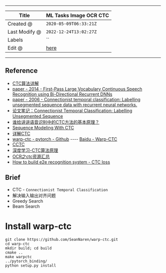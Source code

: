 -----

| Title         | ML Tasks Image OCR CTC                                |
| ------------- | ----------------------------------------------------- |
| Created @     | `2020-05-09T06:33:21Z`                                |
| Last Modify @ | `2022-12-24T13:02:27Z`                                |
| Labels        | \`\`                                                  |
| Edit @        | [here](https://github.com/junxnone/aiwiki/issues/189) |

-----

## Reference

  - [CTC算法详解](https://www.jianshu.com/p/0cca89f64987)
  - [paper - 2014 - First-Pass Large Vocabulary Continuous Speech
    Recognition using Bi-Directional Recurrent
    DNNs](https://arxiv.org/pdf/1408.2873.pdf)
  - [paper - 2006 - Connectionist temporal classification: Labelling
    unsegmented sequence data with recurrent neural
    networks.](http://people.idsia.ch/~santiago/papers/icml2006.pdf)
  - [论文笔记：Connectionist Temporal Classification: Labelling Unsegmented
    Sequence](https://blog.csdn.net/w5688414/article/details/77855262)
  - [谁给讲讲语音识别中的CTC方法的基本原理？](https://www.zhihu.com/question/47642307)
  - [Sequence Modeling With CTC](https://distill.pub/2017/ctc/)
  - [详解CTC](https://zhuanlan.zhihu.com/p/42719047)
  - [warp-ctc - pytorch - Github](https://github.com/SeanNaren/warp-ctc)
    ---- [Baidu - Warp-CTC](https://github.com/baidu-research/warp-ctc)
  - [CCTC](https://github.com/tmbarchive/cctc)
  - [深度学习-CTC算法原理](http://xiaofengshi.com/2019/02/14/%E6%B7%B1%E5%BA%A6%E5%AD%A6%E4%B9%A0-CTC%E7%AE%97%E6%B3%95%E5%8E%9F%E7%90%86/)
  - [OCR之ctc资源汇总](https://zhuanlan.zhihu.com/p/145427498)
  - [How to build e2e recognition system - CTC
    loss](https://docs.google.com/presentation/d/12gYcPft9_4cxk2AD6Z6ZlJNa3wvZCW1ms31nhq51vMk/pub?start=false&loop=false&delayms=3000&slide=id.g24e9f0de4f_0_332)

## Brief

  - CTC - `Connectionist Temporal Classification`
  - 解决输入输出对齐问题
  - Greedy Search
  - Beam Search

# Install warp-ctc

    git clone https://github.com/SeanNaren/warp-ctc.git
    cd warp-ctc
    mkdir build; cd build
    cmake ..
    make warpctc
    ../pytorch_binding/
    python setup.py install
